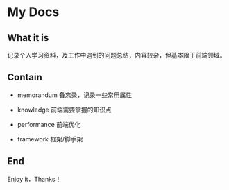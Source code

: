 # My Docs

## What it is

记录个人学习资料，及工作中遇到的问题总结，内容较杂，但基本限于前端领域。

## Contain

- memorandum 备忘录，记录一些常用属性

- knowledge 前端需要掌握的知识点

- performance 前端优化

- framework 框架/脚手架

## End

Enjoy it，Thanks！
